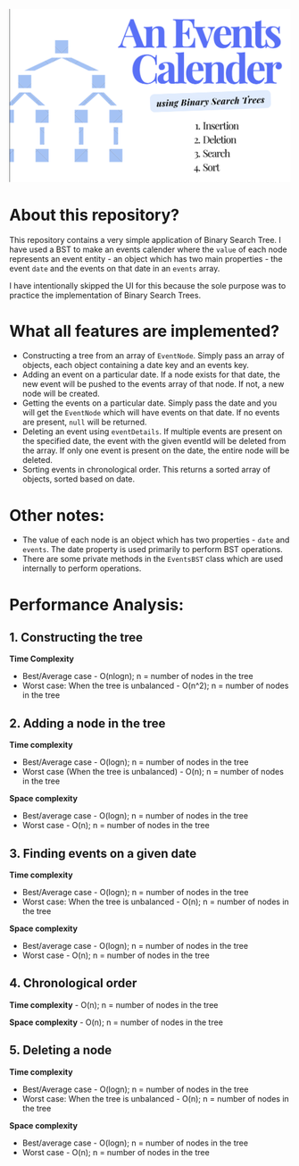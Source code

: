 ![Project Image](./assets/Image.png)

# About this repository?

This repository contains a very simple application of Binary Search Tree. I have used a BST to
make an events calender where the `value` of each node represents an event entity - an object which
has two main properties - the event `date` and the events on that date in an `events` array.

I have intentionally skipped the UI for this because the sole purpose was to practice the implementation of Binary Search Trees.

# What all features are implemented?

- Constructing a tree from an array of `EventNode`. Simply pass an array of objects, each object containing a date key and an events key.
- Adding an event on a particular date. If a node exists for that date, the new event will be pushed to the events array of that node. If not, a new node will be created.
- Getting the events on a particular date. Simply pass the date and you will get the `EventNode` which will have events on that date. If no events are present, `null` will be returned.
- Deleting an event using `eventDetails`. If multiple events are present on the specified date, the event with the given eventId will be deleted from the array. If only one event is present on the date, the entire node will be deleted.
- Sorting events in chronological order. This returns a sorted array of objects, sorted based on date.

# Other notes:

- The value of each node is an object which has two properties - `date` and `events`. The date property is used primarily to perform BST operations.
- There are some private methods in the `EventsBST` class which are used internally to perform operations.

# Performance Analysis:

## 1. Constructing the tree

**Time Complexity**

- Best/Average case - O(nlogn); n = number of nodes in the tree
- Worst case: When the tree is unbalanced - O(n^2); n = number of nodes in the tree

## 2. Adding a node in the tree

**Time complexity**

- Best/Average case - O(logn); n = number of nodes in the tree
- Worst case (When the tree is unbalanced) - O(n); n = number of nodes in the tree

**Space complexity**

- Best/average case - O(logn); n = number of nodes in the tree
- Worst case - O(n); n = number of nodes in the tree

## 3. Finding events on a given date

**Time complexity**

- Best/Average case - O(logn); n = number of nodes in the tree
- Worst case: When the tree is unbalanced - O(n); n = number of nodes in the tree

**Space complexity**

- Best/average case - O(logn); n = number of nodes in the tree
- Worst case - O(n); n = number of nodes in the tree

## 4. Chronological order

**Time complexity** - O(n); n = number of nodes in the tree

**Space complexity** - O(n); n = number of nodes in the tree

## 5. Deleting a node

**Time complexity**

- Best/Average case - O(logn); n = number of nodes in the tree
- Worst case: When the tree is unbalanced - O(n); n = number of nodes in the tree

**Space complexity**

- Best/average case - O(logn); n = number of nodes in the tree
- Worst case - O(n); n = number of nodes in the tree
